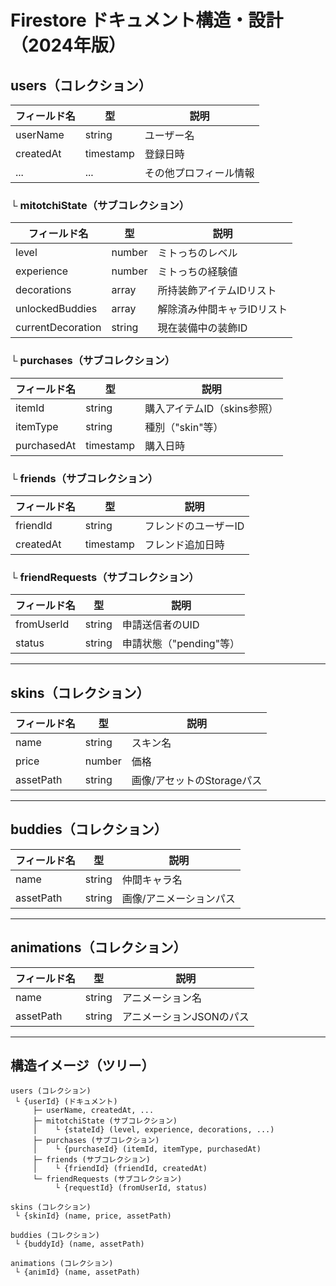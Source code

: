 # Firestore ドキュメント構造・設計（2024年版）

## users（コレクション）

| フィールド名   | 型         | 説明                |
|--------------|------------|---------------------|
| userName     | string     | ユーザー名          |
| createdAt    | timestamp  | 登録日時            |
| ...          | ...        | その他プロフィール情報 |

### └ mitotchiState（サブコレクション）

| フィールド名         | 型            | 説明                        |
|----------------------|---------------|-----------------------------|
| level                | number        | ミトっちのレベル             |
| experience           | number        | ミトっちの経験値             |
| decorations          | array<string> | 所持装飾アイテムIDリスト     |
| unlockedBuddies      | array<string> | 解除済み仲間キャラIDリスト   |
| currentDecoration    | string        | 現在装備中の装飾ID           |

### └ purchases（サブコレクション）

| フィールド名   | 型         | 説明                        |
|--------------|------------|-----------------------------|
| itemId       | string     | 購入アイテムID（skins参照）  |
| itemType     | string     | 種別（"skin"等）            |
| purchasedAt  | timestamp  | 購入日時                    |

### └ friends（サブコレクション）

| フィールド名   | 型         | 説明                |
|--------------|------------|---------------------|
| friendId     | string     | フレンドのユーザーID |
| createdAt    | timestamp  | フレンド追加日時     |

### └ friendRequests（サブコレクション）

| フィールド名   | 型         | 説明                        |
|--------------|------------|-----------------------------|
| fromUserId   | string     | 申請送信者のUID              |
| status       | string     | 申請状態（"pending"等）      |

---

## skins（コレクション）

| フィールド名   | 型         | 説明                        |
|--------------|------------|-----------------------------|
| name         | string     | スキン名                    |
| price        | number     | 価格                        |
| assetPath    | string     | 画像/アセットのStorageパス   |

---

## buddies（コレクション）

| フィールド名   | 型         | 説明                        |
|--------------|------------|-----------------------------|
| name         | string     | 仲間キャラ名                 |
| assetPath    | string     | 画像/アニメーションパス      |

---

## animations（コレクション）

| フィールド名   | 型         | 説明                        |
|--------------|------------|-----------------------------|
| name         | string     | アニメーション名             |
| assetPath    | string     | アニメーションJSONのパス     |

---

## 構造イメージ（ツリー）

```
users (コレクション)
 └ {userId} (ドキュメント)
     ├─ userName, createdAt, ...
     ├─ mitotchiState (サブコレクション)
     │    └ {stateId} (level, experience, decorations, ...)
     ├─ purchases (サブコレクション)
     │    └ {purchaseId} (itemId, itemType, purchasedAt)
     ├─ friends (サブコレクション)
     │    └ {friendId} (friendId, createdAt)
     └─ friendRequests (サブコレクション)
          └ {requestId} (fromUserId, status)

skins (コレクション)
 └ {skinId} (name, price, assetPath)

buddies (コレクション)
 └ {buddyId} (name, assetPath)

animations (コレクション)
 └ {animId} (name, assetPath)
``` 